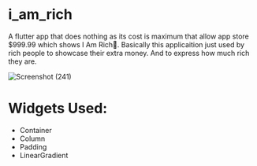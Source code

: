 # i_am_rich
A flutter app that does nothing as its cost is maximum that allow app store $999.99 which shows I Am Rich🤑. Basically this applicaition just used by rich people to showcase their extra money. And to express how much rich they are.

![Screenshot (241)](https://user-images.githubusercontent.com/53394560/81932776-bb52f380-9605-11ea-8d30-885bd2da2f07.png)

# Widgets Used:
* Container
* Column
* Padding
* LinearGradient

